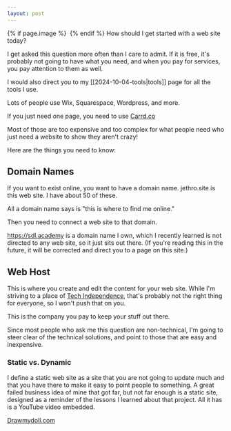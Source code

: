 ```yaml
---
layout: post
---
```

{% if page.image %} <img src="{{ page.image }}" alt=""> {% endif %}
How should I get started with a web site today? 

I get asked this question more often than I care to admit. If it is free, it's probably not going to have what you need, and when you pay for services, you pay attention to them as well. 

I would also direct you to my [[2024-10-04-tools|tools]] page for all the tools I use. 

Lots of people use Wix, Squarespace, Wordpress, and more. 

If you just need one page, you need to use [Carrd.co](https://try.carrd.co/2hzyxwr8)

Most of those are too expensive and too complex for what people need who just need a website to show they aren't crazy! 

Here are the things you need to know:

## Domain Names
If you want to exist online, you want to have a domain name. jethro.site is this web site. I have about 50 of these. 

All a domain name says is "this is where to find me online." 

Then you need to connect a web site to that domain. 

https://sdl.academy is a domain name I own, which I recently learned is not directed to any web site, so it just sits out there. (If you're reading this in the future, it will be corrected and direct you to a page on this site.)

## Web Host
This is where you create and edit the content for your web site. While I'm striving to a place of [Tech Independence](https://sive.rs/ti), that's probably not the right thing for everyone, so I won't push that on you. 

This is the company you pay to keep your stuff out there. 

Since most people who ask me this question are non-technical, I'm going to steer clear of the technical solutions, and point to those that are easy and inexpensive. 

### Static vs. Dynamic
I define a static web site as a site that you are not going to update much and that you have there to make it easy to point people to something. A great failed business idea of mine that got far, but not far enough is a static site, designed as a reminder of the lessons I learned about that project. All it has is a YouTube video embedded. 

[Drawmydoll.com](https://drawmydoll.com)
